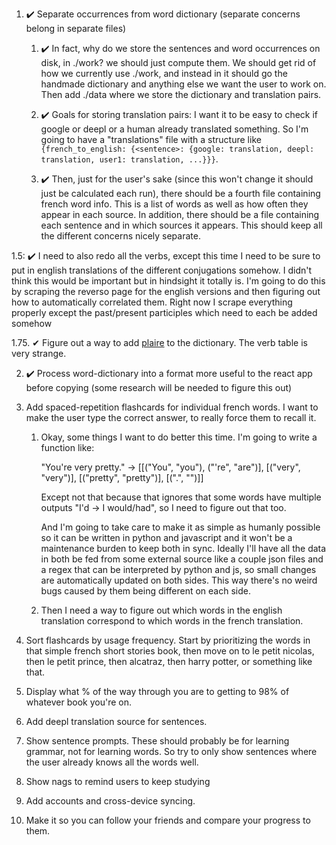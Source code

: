 1. ✔️ Separate occurrences from word dictionary (separate concerns belong in separate files)

   1. ✔️ In fact, why do we store the sentences and word occurrences on disk, in ./work? we should just compute them. We should get rid of how we currently use ./work, and instead in it should go the handmade dictionary and anything else we want the user to work on. Then add ./data where we store the dictionary and translation pairs.

   2. ✔️ Goals for storing translation pairs: I want it to be easy to check if google or deepl or a human already translated something. So I'm going to have a "translations" file with a structure like `{french_to_english: {<sentence>: {google: translation, deepl: translation, user1: translation, ...}}}`.

   3. ✔️ Then, just for the user's sake (since this won't change it should just be calculated each run), there should be a fourth file containing french word info. This is a list of words as well as how often they appear in each source. In addition, there should be a file containing each sentence and in which sources it appears. This should keep all the different concerns nicely separate.

1.5: ✔️ I need to also redo all the verbs, except this time I need to be sure to put in english translations of the different conjugations somehow. I didn't think this would be important but in hindsight it totally is. I'm going to do this by scraping the reverso page for the english versions and then figuring out how to automatically correlated them. Right now I scrape everything properly except the past/present participles which need to each be added somehow

1.75. ✔ Figure out a way to add [plaire](https://conjugator.reverso.net/conjugation-french-verb-plaire.html) to the dictionary. The verb table is very strange.

2. ✔️ Process word-dictionary into a format more useful to the react app before copying (some research will be needed to figure this out)

3. Add spaced-repetition flashcards for individual french words. I want to make the user type the correct answer, to really force them to recall it.

   1. Okay, some things I want to do better this time. I'm going to write a function like:

      "You're very pretty." -> [[("You", "you"), ("'re", "are")], [("very", "very")], [("pretty", "pretty")], [(".", "")]]

      Except not that because that ignores that some words have multiple outputs "I'd -> I would/had", so I need to figure out that too.

      And I'm going to take care to make it as simple as humanly possible so it can be written in python and javascript and it won't be a maintenance burden to keep both in sync. Ideally I'll have all the data in both be fed from some external source like a couple json files and a regex that can be interpreted by python and js, so small changes are automatically updated on both sides. This way there's no weird bugs caused by them being different on each side.

   2. Then I need a way to figure out which words in the english translation correspond to which words in the french translation.

4. Sort flashcards by usage frequency. Start by prioritizing the words in that simple french short stories book, then move on to le petit nicolas, then le petit prince, then alcatraz, then harry potter, or something like that.

5. Display what % of the way through you are to getting to 98% of whatever book you're on.

6. Add deepl translation source for sentences.

7. Show sentence prompts. These should probably be for learning grammar, not for learning words. So try to only show sentences where the user already knows all the words well.

8. Show nags to remind users to keep studying

9. Add accounts and cross-device syncing.

10. Make it so you can follow your friends and compare your progress to them.
